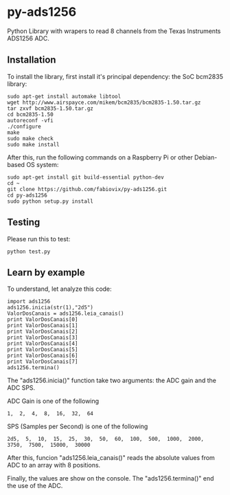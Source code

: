 # py-ads1256
Python Library with wrapers to read 8 channels from the Texas Instruments ADS1256 ADC.

## Installation

To install the library, first install it's principal dependency: the SoC bcm2835 library:

    sudo apt-get install automake libtool
    wget http://www.airspayce.com/mikem/bcm2835/bcm2835-1.50.tar.gz
    tar zxvf bcm2835-1.50.tar.gz
    cd bcm2835-1.50
    autoreconf -vfi
    ./configure
    make
    sudo make check
    sudo make install



After this, run the following commands on a Raspberry Pi or other Debian-based OS system:

    sudo apt-get install git build-essential python-dev
    cd ~
    git clone https://github.com/fabiovix/py-ads1256.git
    cd py-ads1256
    sudo python setup.py install


## Testing

Please run this to test:

    python test.py


## Learn by example

To understand, let analyze this code:

    import ads1256
    ads1256.inicia(str(1),"2d5") 
    ValorDosCanais = ads1256.leia_canais()
    print ValorDosCanais[0]
    print ValorDosCanais[1]
    print ValorDosCanais[2]
    print ValorDosCanais[3]
    print ValorDosCanais[4]
    print ValorDosCanais[5]
    print ValorDosCanais[6]
    print ValorDosCanais[7]
    ads1256.termina()


The "ads1256.inicia()" function take two arguments: the ADC gain and the ADC SPS.


ADC Gain is one of the following

    1,  2,  4,  8,  16,  32,  64



SPS (Samples per Second) is one of the following

    2d5,  5,  10,  15,  25,  30,  50,  60,  100,  500,  1000,  2000,  3750,  7500,  15000,  30000



After this, funcion "ads1256.leia_canais()" reads the absolute values from ADC to an array with 8 positions.


Finally, the values are show on the console.  The "ads1256.termina()"  end the use of the ADC.


